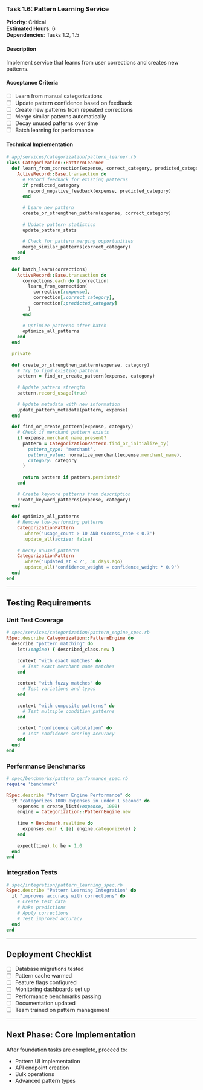 ### Task 1.6: Pattern Learning Service
**Priority**: Critical  
**Estimated Hours**: 6  
**Dependencies**: Tasks 1.2, 1.5  

#### Description
Implement service that learns from user corrections and creates new patterns.

#### Acceptance Criteria
- [ ] Learn from manual categorizations
- [ ] Update pattern confidence based on feedback
- [ ] Create new patterns from repeated corrections
- [ ] Merge similar patterns automatically
- [ ] Decay unused patterns over time
- [ ] Batch learning for performance

#### Technical Implementation
```ruby
# app/services/categorization/pattern_learner.rb
class Categorization::PatternLearner
  def learn_from_correction(expense, correct_category, predicted_category = nil)
    ActiveRecord::Base.transaction do
      # Record feedback for existing patterns
      if predicted_category
        record_negative_feedback(expense, predicted_category)
      end
      
      # Learn new pattern
      create_or_strengthen_pattern(expense, correct_category)
      
      # Update pattern statistics
      update_pattern_stats
      
      # Check for pattern merging opportunities
      merge_similar_patterns(correct_category)
    end
  end
  
  def batch_learn(corrections)
    ActiveRecord::Base.transaction do
      corrections.each do |correction|
        learn_from_correction(
          correction[:expense],
          correction[:correct_category],
          correction[:predicted_category]
        )
      end
      
      # Optimize patterns after batch
      optimize_all_patterns
    end
  end
  
  private
  
  def create_or_strengthen_pattern(expense, category)
    # Try to find existing pattern
    pattern = find_or_create_pattern(expense, category)
    
    # Update pattern strength
    pattern.record_usage(true)
    
    # Update metadata with new information
    update_pattern_metadata(pattern, expense)
  end
  
  def find_or_create_pattern(expense, category)
    # Check if merchant pattern exists
    if expense.merchant_name.present?
      pattern = CategorizationPattern.find_or_initialize_by(
        pattern_type: 'merchant',
        pattern_value: normalize_merchant(expense.merchant_name),
        category: category
      )
      
      return pattern if pattern.persisted?
    end
    
    # Create keyword patterns from description
    create_keyword_patterns(expense, category)
  end
  
  def optimize_all_patterns
    # Remove low-performing patterns
    CategorizationPattern
      .where('usage_count > 10 AND success_rate < 0.3')
      .update_all(active: false)
    
    # Decay unused patterns
    CategorizationPattern
      .where('updated_at < ?', 30.days.ago)
      .update_all('confidence_weight = confidence_weight * 0.9')
  end
end
```

---

## Testing Requirements

### Unit Test Coverage
```ruby
# spec/services/categorization/pattern_engine_spec.rb
RSpec.describe Categorization::PatternEngine do
  describe "pattern matching" do
    let(:engine) { described_class.new }
    
    context "with exact matches" do
      # Test exact merchant name matches
    end
    
    context "with fuzzy matches" do
      # Test variations and typos
    end
    
    context "with composite patterns" do
      # Test multiple condition patterns
    end
    
    context "confidence calculation" do
      # Test confidence scoring accuracy
    end
  end
end
```

### Performance Benchmarks
```ruby
# spec/benchmarks/pattern_performance_spec.rb
require 'benchmark'

RSpec.describe "Pattern Engine Performance" do
  it "categorizes 1000 expenses in under 1 second" do
    expenses = create_list(:expense, 1000)
    engine = Categorization::PatternEngine.new
    
    time = Benchmark.realtime do
      expenses.each { |e| engine.categorize(e) }
    end
    
    expect(time).to be < 1.0
  end
end
```

### Integration Tests
```ruby
# spec/integration/pattern_learning_spec.rb
RSpec.describe "Pattern Learning Integration" do
  it "improves accuracy with corrections" do
    # Create test data
    # Make predictions
    # Apply corrections
    # Test improved accuracy
  end
end
```

---

## Deployment Checklist

- [ ] Database migrations tested
- [ ] Pattern cache warmed
- [ ] Feature flags configured
- [ ] Monitoring dashboards set up
- [ ] Performance benchmarks passing
- [ ] Documentation updated
- [ ] Team trained on pattern management

---

## Next Phase: Core Implementation
After foundation tasks are complete, proceed to:
- Pattern UI implementation
- API endpoint creation
- Bulk operations
- Advanced pattern types